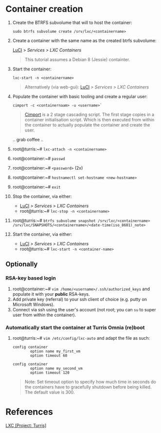 # Container creation

1. Create the BTRFS subvolume that will to host the container:

    ```shell
    sudo btrfs subvolume create /srv/lxc/<containername>
    ```
    
2. Create a container with the same name as the created btrfs subvolume:

    [LuCI](192.168.1.1/cgi-bin/luci/) > *Services > LXC Containers*
    
    > This tutorial assumes a Debian 8 (Jessie) containter.

3. Start the container:

    ```shell
    lxc-start -n <containername>
    ```
    
    > Alternatively (via web-gui):
    > [LuCI](192.168.1.1/cgi-bin/luci/) *> Services > LXC Containers*
    
7. Populate the container with basic tooling and create a regular user:

    ```shell
    cimport -c <containernaam> -u <username>`
    ```
    
    > [Cimport](https://github.com/woosting/cimports) is a 2 stage cascading script. The first stage copies in a container initialisation script. Which is then executed from within the container to actually populate the container and create the user.
    
    .. grab coffee ..
    
8. root@turris:~# `lxc-attach -n <containername>`
9. root@container:~# `passwd`
10. root@container:~# `<password>` (2x)
12. root@container:~# `hostnamectl set-hostname <new-hostname>`
12. root@container:~# `exit`
13. Stop the container, via either:
    - [LuCI](192.168.1.1/cgi-bin/luci/) *> Services > LXC Containers*
    - root@turris:~# `lxc-stop -n <containername>`
15. root@turris:~# `btrfs subvolume snapshot /srv/lxc/<containername> /srv/lxc/SNAPSHOTS/<containername>/<date-time(iso_8601)_note>`
17. Start the container, via either:
    - [LuCI](192.168.1.1/cgi-bin/luci/) *> Services > LXC Containers*
    - root@turris:~# `lxc-start -n <container-name>`

## Optionally

### RSA-key based login
1. root@container:~# `vim /home/<username>/.ssh/authorized_keys` and populate it with your **public** RSA-keys.
2. Add private key (referral) to your ssh client of choice (e.g. putty on Microsoft Windows).
3. Connect via ssh using the user's account (not root; you can `su` to super user from within the container).


### Automatically start the container at Turris Omnia (re)boot

1. root@turris:~# `vim /etc/config/lxc-auto` and adapt the file as such:

    ```
    config container
            option name my_first_vm
            option timeout 60

    config container
            option name my_second_vm
            option timeout 120
    ```
    > Note: Set timeout option to specify how much time in seconds do the containers have to gracefully shutdown before being killed. The default value is 300. 


# References

[LXC [Project: Turris]][1]

<!-- REFERENCES -->
[1]:https://www.turris.cz/doc/en/howto/lxc
